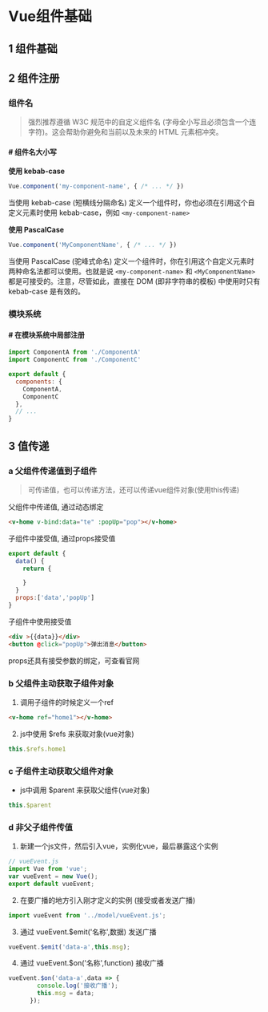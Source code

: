 # Vue组件基础
## 1 组件基础
## 2 组件注册
### 组件名

> 强烈推荐遵循 W3C 规范中的自定义组件名 (字母全小写且必须包含一个连字符)。这会帮助你避免和当前以及未来的 HTML 元素相冲突。

#### # 组件名大小写
**使用 kebab-case**
```js
Vue.component('my-component-name', { /* ... */ })
```
当使用 kebab-case (短横线分隔命名) 定义一个组件时，你也必须在引用这个自定义元素时使用 kebab-case，例如 `<my-component-name>`

**使用 PascalCase**
```js
Vue.component('MyComponentName', { /* ... */ })
```
当使用 PascalCase (驼峰式命名) 定义一个组件时，你在引用这个自定义元素时两种命名法都可以使用。也就是说 `<my-component-name>` 和 `<MyComponentName>` 都是可接受的。注意，尽管如此，直接在 DOM (即非字符串的模板) 中使用时只有 kebab-case 是有效的。

### 模块系统
#### # 在模块系统中局部注册
```js
import ComponentA from './ComponentA'
import ComponentC from './ComponentC'

export default {
  components: {
    ComponentA,
    ComponentC
  },
  // ...
}
```
## 3 值传递
### a 父组件传递值到子组件
> 可传递值，也可以传递方法，还可以传递vue组件对象(使用this传递)

父组件中传递值, 通过动态绑定
```HTML
<v-home v-bind:data="te" :popUp="pop"></v-home>
```
子组件中接受值, 通过props接受值
```js
export default {
  data() {
    return {

    }
  }
  props:['data','popUp']
}
```
子组件中使用接受值
```HTML
<div >{{data}}</div>
<button @click="popUp">弹出消息</button>
```
props还具有接受参数的绑定，可查看官网
### b 父组件主动获取子组件对象
  1. 调用子组件的时候定义一个ref
  ```HTML
  <v-home ref="home1"></v-home>  
  ```
  2. js中使用 $refs 来获取对象(vue对象)
  ```js
  this.$refs.home1
  ```

### c 子组件主动获取父组件对象
  - js中调用 $parent 来获取父组件(vue对象)
  ```js
  this.$parent
  ```

### d 非父子组件传值
  1. 新建一个js文件，然后引入vue，实例化vue，最后暴露这个实例
  ```js
  // vueEvent.js
  import Vue from 'vue';
  var vueEvent = new Vue();
  export default vueEvent;
  ```

  2. 在要广播的地方引入刚才定义的实例 (接受或者发送广播)
  ```js
  import vueEvent from '../model/vueEvent.js';
  ```

  3. 通过 vueEvent.$emit('名称',数据) 发送广播
  ```js
  vueEvent.$emit('data-a',this.msg);
  ```

  4. 通过 vueEvent.$on('名称',function) 接收广播
  ```js
  vueEvent.$on('data-a',data => {
          console.log('接收广播');
          this.msg = data;
        });
  ```
